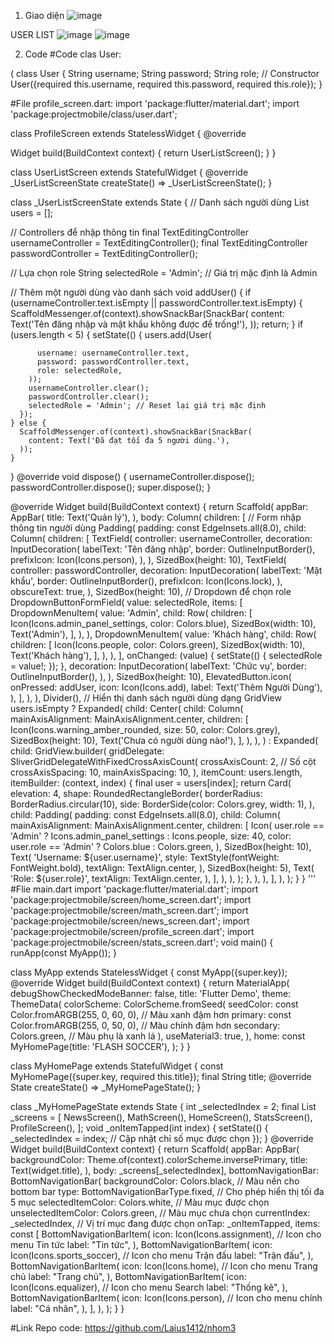 1. Giao diện
![image](https://github.com/user-attachments/assets/18c8a217-1434-403f-86a2-8d5b22647d2a)

USER LIST
![image](https://github.com/user-attachments/assets/1b9d9f4b-e0af-48f0-aa7d-5528d6c79a17)
![image](https://github.com/user-attachments/assets/c3c12776-74f3-4a89-981c-d6be22d1dfcf)

2. Code
#Code clas User:

(
class User {
  String username;
  String password;
  String role;
  // Constructor
  User({required this.username, required this.password, required this.role});
}


#File profile_screen.dart: 
import 'package:flutter/material.dart';
import 'package:projectmobile/class/user.dart';

class ProfileScreen extends StatelessWidget {
  @override
  
  Widget build(BuildContext context) {
    return UserListScreen();
  }
}

class UserListScreen extends StatefulWidget {
  @override
  _UserListScreenState createState() => _UserListScreenState();
}

class _UserListScreenState extends State<UserListScreen> {
  // Danh sách người dùng
  List<User> users = [];

  // Controllers để nhập thông tin
  final TextEditingController usernameController = TextEditingController();
  final TextEditingController passwordController = TextEditingController();

  // Lựa chọn role
  String selectedRole = 'Admin'; // Giá trị mặc định là Admin

  // Thêm một người dùng vào danh sách
  void addUser() {
    if (usernameController.text.isEmpty || passwordController.text.isEmpty) {
      ScaffoldMessenger.of(context).showSnackBar(SnackBar(
        content: Text('Tên đăng nhập và mật khẩu không được để trống!'),
      ));
      return;
    }
    if (users.length < 5) {
      setState(() {
        users.add(User(
        
          username: usernameController.text,
          password: passwordController.text,
          role: selectedRole,
        ));
        usernameController.clear();
        passwordController.clear();
        selectedRole = 'Admin'; // Reset lại giá trị mặc định
      });
    } else {
      ScaffoldMessenger.of(context).showSnackBar(SnackBar(
        content: Text('Đã đạt tối đa 5 người dùng.'),
      ));
    }
  }
  @override
  void dispose() {
    usernameController.dispose();
    passwordController.dispose();
    super.dispose();
  }

  @override
  Widget build(BuildContext context) {
    return Scaffold(
      appBar: AppBar(
        title: Text('Quản lý'),
      ),
      body: Column(
        children: [
          // Form nhập thông tin người dùng
          Padding(
            padding: const EdgeInsets.all(8.0),
            child: Column(
              children: [
                TextField(
                  controller: usernameController,
                  decoration: InputDecoration(
                    labelText: 'Tên đăng nhập',
                    border: OutlineInputBorder(),
                    prefixIcon: Icon(Icons.person),
                  ),
                ),
                SizedBox(height: 10),
                TextField(
                  controller: passwordController,
                  decoration: InputDecoration(
                    labelText: 'Mật khẩu',
                    border: OutlineInputBorder(),
                    prefixIcon: Icon(Icons.lock),
                  ),
                  obscureText: true,
                ),
                SizedBox(height: 10),
                // Dropdown để chọn role
                DropdownButtonFormField<String>(
                  value: selectedRole,
                  items: [
                    DropdownMenuItem(
                      value: 'Admin',
                      child: Row(
                        children: [
                          Icon(Icons.admin_panel_settings, color: Colors.blue),
                          SizedBox(width: 10),
                          Text('Admin'),
                        ],
                      ),
                    ),
                    DropdownMenuItem(
                      value: 'Khách hàng',
                      child: Row(
                        children: [
                          Icon(Icons.people, color: Colors.green),
                          SizedBox(width: 10),
                          Text('Khách hàng'),
                        ],
                      ),
                    ),
                  ],
                  onChanged: (value) {
                    setState(() {
                      selectedRole = value!;
                    });
                  },
                  decoration: InputDecoration(
                    labelText: 'Chức vụ',
                    border: OutlineInputBorder(),
                  ),
                ),
                SizedBox(height: 10),
                ElevatedButton.icon(
                  onPressed: addUser,
                  icon: Icon(Icons.add),
                  label: Text('Thêm Người Dùng'),
                ),
              ],
            ),
          ),
          Divider(),
          // Hiển thị danh sách người dùng dạng GridView
          users.isEmpty
              ? Expanded(
                  child: Center(
                    child: Column(
                      mainAxisAlignment: MainAxisAlignment.center,
                      children: [
                        Icon(Icons.warning_amber_rounded, size: 50, color: Colors.grey),
                        SizedBox(height: 10),
                        Text('Chưa có người dùng nào!'),
                      ],
                    ),
                  ),
                )
              : Expanded(
                  child: GridView.builder(
                    gridDelegate: SliverGridDelegateWithFixedCrossAxisCount(
                      crossAxisCount: 2, // Số cột
                      crossAxisSpacing: 10,
                      mainAxisSpacing: 10,
                    ),
                    itemCount: users.length,
                    itemBuilder: (context, index) {
                      final user = users[index];
                      return Card(
                        elevation: 4,
                        shape: RoundedRectangleBorder(
                          borderRadius: BorderRadius.circular(10),
                          side: BorderSide(color: Colors.grey, width: 1),
                        ),
                        child: Padding(
                          padding: const EdgeInsets.all(8.0),
                          child: Column(
                            mainAxisAlignment: MainAxisAlignment.center,
                            children: [
                              Icon(
                                user.role == 'Admin'
                                    ? Icons.admin_panel_settings
                                    : Icons.people,
                                size: 40,
                                color: user.role == 'Admin' ? Colors.blue : Colors.green,
                              ),
                              SizedBox(height: 10),
                              Text(
                                'Username: ${user.username}',
                                style: TextStyle(fontWeight: FontWeight.bold),
                                textAlign: TextAlign.center,
                              ),
                              SizedBox(height: 5),
                              Text(
                                'Role: ${user.role}',
                                textAlign: TextAlign.center,
                              ),
                            ],
                          ),
                        ),
                      );
                    },
                  ),
                ),
        ],
      ),
    );
  }
}
'''
#Flie main.dart
import 'package:flutter/material.dart';
import 'package:projectmobile/screen/home_screen.dart';
import 'package:projectmobile/screen/math_screen.dart';
import 'package:projectmobile/screen/news_screen.dart';
import 'package:projectmobile/screen/profile_screen.dart';
import 'package:projectmobile/screen/stats_screen.dart';
void main() {
  runApp(const MyApp());
}

class MyApp extends StatelessWidget {
  const MyApp({super.key});
  @override
  Widget build(BuildContext context) {
    return MaterialApp(
      debugShowCheckedModeBanner: false,
      title: 'Flutter Demo',
      theme: ThemeData(
      colorScheme: ColorScheme.fromSeed(
          seedColor: const Color.fromARGB(255, 0, 60, 0), // Màu xanh đậm hơn
          primary: const Color.fromARGB(255, 0, 50, 0), // Màu chính đậm hơn
          secondary: Colors.green, // Màu phụ là xanh lá
        ),
        useMaterial3: true,
      ),
      home: const MyHomePage(title: 'FLASH SOCCER'),
    );
  }
}

class MyHomePage extends StatefulWidget {
  const MyHomePage({super.key, required this.title});
  final String title;
  @override
  State<MyHomePage> createState() => _MyHomePageState();
}

class _MyHomePageState extends State<MyHomePage> {
  int _selectedIndex = 2;
  final List<Widget> _screens = <Widget>[
    NewsScreen(),
    MathScreen(),
    HomeScreen(),
    StatsScreen(),
    ProfileScreen(),
  ];
  void _onItemTapped(int index) {
    setState(() {
      _selectedIndex = index; // Cập nhật chỉ số mục được chọn
    });
  }
  @override
  Widget build(BuildContext context) {
    return Scaffold(
      appBar: AppBar(
        backgroundColor: Theme.of(context).colorScheme.inversePrimary,
        title: Text(widget.title),
      ),
      body: _screens[_selectedIndex],
      bottomNavigationBar: BottomNavigationBar(
          backgroundColor: Colors.black, // Màu nền cho bottom bar
          type: BottomNavigationBarType.fixed, // Cho phép hiển thị tối đa 5 mục
          selectedItemColor: Colors.white, // Màu mục được chọn
          unselectedItemColor: Colors.green, // Màu mục chưa chọn
          currentIndex: _selectedIndex, // Vị trí mục đang được chọn
          onTap: _onItemTapped,
          items: const <BottomNavigationBarItem>[
            BottomNavigationBarItem(
              icon: Icon(Icons.assignment), // Icon cho menu Tin tức
              label: "Tin tức",
            ),
            BottomNavigationBarItem(
              icon: Icon(Icons.sports_soccer), // Icon cho menu Trận đấu
              label: "Trận đấu",
            ),
            BottomNavigationBarItem(
              icon: Icon(Icons.home), // Icon cho menu Trang chủ
              label: "Trang chủ",
            ),
            BottomNavigationBarItem(
              icon: Icon(Icons.equalizer), // Icon cho menu Search
              label: "Thống kê",
            ),
            BottomNavigationBarItem(
              icon: Icon(Icons.person), // Icon cho menu chính
              label: "Cá nhân",
            ),
          ],
        ),
    );
  }
}

#Link Repo code: https://github.com/Laius1412/nhom3
